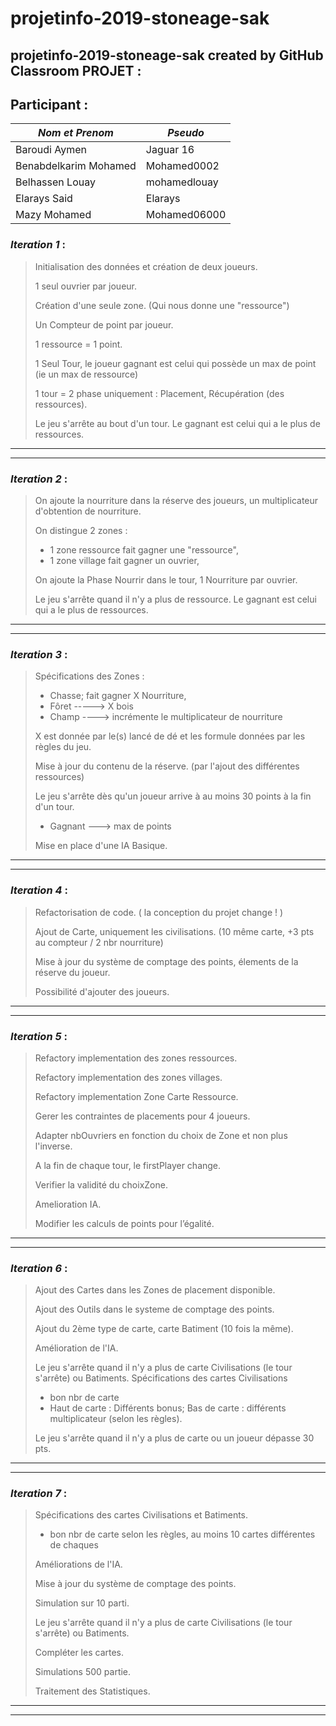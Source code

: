 # projetinfo-2019-stoneage-sak

## projetinfo-2019-stoneage-sak created by GitHub Classroom PROJET :

## Participant :
| *Nom et Prenom* | *Pseudo* |
| ------ | ------ |
| Baroudi Aymen | Jaguar 16 |
| Benabdelkarim Mohamed | Mohamed0002 |
| Belhassen Louay | mohamedlouay |
| Elarays Said | Elarays |
| Mazy Mohamed | Mohamed06000 |




### *Iteration 1*  : 
> Initialisation des données et création de deux joueurs.
>
> 1 seul ouvrier par joueur.
>
> Création d'une seule zone. (Qui nous donne une "ressource")
>
> Un Compteur de point par joueur.
>
> 1 ressource = 1 point.
>
> 1 Seul Tour, le joueur gagnant est celui qui possède un max de point (ie un max de ressource)
>
> 1 tour = 2 phase uniquement : Placement, Récupération (des ressources).
>
> Le jeu s'arrête au bout d'un tour. Le gagnant est celui qui a le plus de ressources.
>

---
___

### *Iteration 2* : 
> On ajoute la nourriture dans la réserve des joueurs, un multiplicateur d'obtention de nourriture.
>		
> On distingue 2 zones : 
>    - 1 zone ressource fait gagner une "ressource", 
>    - 1 zone village fait gagner un ouvrier,
>
> On ajoute la Phase Nourrir dans le tour, 1 Nourriture par ouvrier.
>
> Le jeu s'arrête quand il n'y a plus de ressource. Le gagnant est celui qui a le plus de ressources.
>

---
___
### *Iteration 3* :
> Spécifications des Zones : 
>  - Chasse; fait gagner X Nourriture,
>  - Fôret -----> X bois
>  - Champ ----> incrémente le multiplicateur de nourriture
>    
>  X est donnée par le(s) lancé de dé et les formule données par les règles du jeu.
>
>  Mise à jour du contenu de la réserve. (par l'ajout des différentes ressources)
>
> Le jeu s'arrête dès qu'un joueur arrive à au moins 30 points à la fin d'un tour.
>- Gagnant ---> max de points
>
> Mise en place d'une IA Basique.

---
___
### *Iteration 4* : 


> Refactorisation de code. ( la conception du projet change ! )
>
> Ajout de Carte, uniquement les civilisations. (10 même carte, +3 pts au compteur / 2 nbr nourriture)
>
> Mise à jour du système de comptage des points, élements de la réserve du joueur.
>
> Possibilité d'ajouter des joueurs.
>
>

---
___

### *Iteration 5* : 
> Refactory implementation des zones ressources. 
>
> Refactory implementation des zones villages. 
>
> Refactory implementation Zone Carte Ressource. 
>
> Gerer les contraintes de placements pour 4 joueurs. 
>
> Adapter nbOuvriers en fonction du choix de Zone et non plus l'inverse.
>
> A la fin de chaque tour, le firstPlayer change.
>
> Verifier la validité du choixZone.
>
> Amelioration IA.
>
> Modifier les calculs de points pour l’égalité.
>
> 

---
___
	
### *Iteration 6* : 

> Ajout des Cartes dans les Zones de placement disponible.
> 
> Ajout des Outils dans le systeme de comptage des points.
>
> Ajout du 2ème type de carte, carte Batiment (10 fois la même).
>
> Amélioration de l'IA.
>
> Le jeu s'arrête quand il n'y a plus de carte Civilisations (le tour s'arrête) ou Batiments.
> Spécifications des cartes Civilisations 
> - bon nbr de carte
> - Haut de carte : Différents bonus; Bas de carte : différents multiplicateur (selon les règles).
>
> Le jeu s'arrête quand il n'y a plus de carte ou un joueur dépasse 30 pts.

---
___

### *Iteration 7* :

>Spécifications des cartes Civilisations et Batiments. 
> - bon nbr de carte selon les règles, au moins 10 cartes différentes de chaques
>
> Améliorations de l'IA.
>
> Mise à jour du système de comptage des points.
>
> Simulation sur 10 parti.
>
> Le jeu s'arrête quand il n'y a plus de carte Civilisations (le tour s'arrête) ou Batiments.
>
> Compléter les cartes.
>
> Simulations 500 partie.
>
> Traitement des Statistiques.
---
___

	



